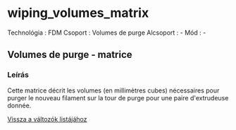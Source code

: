 # wiping\_volumes\_matrix

Technológia : FDM Csoport : Volumes de purge Alcsoport : - Mód : -

## Volumes de purge - matrice

### Leírás

Cette matrice décrit les volumes \(en millimètres cubes\) nécessaires pour purger le nouveau filament sur la tour de purge pour une paire d'extrudeuse donnée.

[Vissza a változók listájához](variable_list.md)

